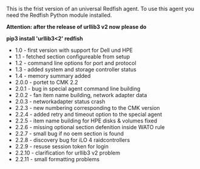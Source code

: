 This is the frist version of an universal Redfish agent.
To use this agent you need the Redfish Python module installed.

**Attention: after the release of urllib3 v2 now please do**

**pip3 install 'urllib3<2' redfish**

- 1.0 - first version with support for Dell und HPE
- 1.1 - fetched section configureable from setup
- 1.2 - command line options for port and protocol
- 1.3 - added system and storage controller status
- 1.4 - memory summary added
- 2.0.0 - portet to CMK 2.2
- 2.0.1 - bug in special agent command line building
- 2.0.2 - fan item name building, network adapter data
- 2.0.3 - networkadapter status crash
- 2.2.3 - new numbering corresponding to the CMK version
- 2.2.4 - added retry and timeout option to the special agent
- 2.2.5 - item name building for HPE disks & volumes fixed
- 2.2.6 - missing optional section defenition inside WATO rule
- 2.2.7 - small bug if no oem section is found
- 2.2.8 - discovery bug for iLO 4 raidcontrollers
- 2.2.9 - resuse session token for login
- 2.2.10 - clarification for urllib3 v2 problem
- 2.2.11 - small formatting problems

